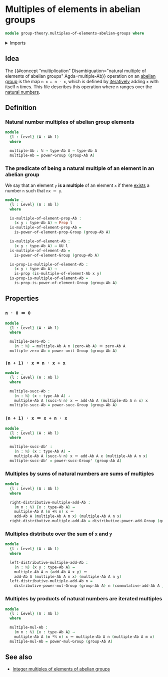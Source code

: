 # Multiples of elements in abelian groups

```agda
module group-theory.multiples-of-elements-abelian-groups where
```

<details><summary>Imports</summary>

```agda
open import elementary-number-theory.addition-natural-numbers
open import elementary-number-theory.multiplication-natural-numbers
open import elementary-number-theory.natural-numbers

open import foundation.identity-types
open import foundation.propositions
open import foundation.universe-levels

open import group-theory.abelian-groups
open import group-theory.powers-of-elements-groups
```

</details>

## Idea

The
{{#concept "multiplication" Disambiguation="natural multiple of elements of abelian groups" Agda=multiple-Ab}}
operation on an [abelian group](group-theory.abelian-groups.md) is the map
`n x ↦ n · x`, which is defined by
[iteratively](foundation.iterating-functions.md) adding `x` with itself `n`
times. This file describes this operation where `n` ranges over the
[natural numbers](elementary-number-theory.natural-numbers.md).

## Definition

### Natural number multiples of abelian group elements

```agda
module _
  {l : Level} (A : Ab l)
  where

  multiple-Ab : ℕ → type-Ab A → type-Ab A
  multiple-Ab = power-Group (group-Ab A)
```

### The predicate of being a natural multiple of an element in an abelian group

We say that an element `y` **is a multiple** of an element `x` if there
[exists](foundation.existential-quantification.md) a number `n` such that
`nx ＝ y`.

```agda
module _
  {l : Level} (A : Ab l)
  where

  is-multiple-of-element-prop-Ab :
    (x y : type-Ab A) → Prop l
  is-multiple-of-element-prop-Ab =
    is-power-of-element-prop-Group (group-Ab A)

  is-multiple-of-element-Ab :
    (x y : type-Ab A) → UU l
  is-multiple-of-element-Ab =
    is-power-of-element-Group (group-Ab A)

  is-prop-is-multiple-of-element-Ab :
    (x y : type-Ab A) →
    is-prop (is-multiple-of-element-Ab x y)
  is-prop-is-multiple-of-element-Ab =
    is-prop-is-power-of-element-Group (group-Ab A)
```

## Properties

### `n · 0 ＝ 0`

```agda
module _
  {l : Level} (A : Ab l)
  where

  multiple-zero-Ab :
    (n : ℕ) → multiple-Ab A n (zero-Ab A) ＝ zero-Ab A
  multiple-zero-Ab = power-unit-Group (group-Ab A)
```

### `(n + 1) · x = n · x + x`

```agda
module _
  {l : Level} (A : Ab l)
  where

  multiple-succ-Ab :
    (n : ℕ) (x : type-Ab A) →
    multiple-Ab A (succ-ℕ n) x ＝ add-Ab A (multiple-Ab A n x) x
  multiple-succ-Ab = power-succ-Group (group-Ab A)
```

### `(n + 1) · x ＝ x + n · x`

```agda
module _
  {l : Level} (A : Ab l)
  where

  multiple-succ-Ab' :
    (n : ℕ) (x : type-Ab A) →
    multiple-Ab A (succ-ℕ n) x ＝ add-Ab A x (multiple-Ab A n x)
  multiple-succ-Ab' = power-succ-Group' (group-Ab A)
```

### Multiples by sums of natural numbers are sums of multiples

```agda
module _
  {l : Level} (A : Ab l)
  where

  right-distributive-multiple-add-Ab :
    (m n : ℕ) {x : type-Ab A} →
    multiple-Ab A (m +ℕ n) x ＝
    add-Ab A (multiple-Ab A m x) (multiple-Ab A n x)
  right-distributive-multiple-add-Ab = distributive-power-add-Group (group-Ab A)
```

### Multiples distribute over the sum of `x` and `y`

```agda
module _
  {l : Level} (A : Ab l)
  where

  left-distributive-multiple-add-Ab :
    (n : ℕ) {x y : type-Ab A} →
    multiple-Ab A n (add-Ab A x y) ＝
    add-Ab A (multiple-Ab A n x) (multiple-Ab A n y)
  left-distributive-multiple-add-Ab n =
    distributive-power-mul-Group (group-Ab A) n (commutative-add-Ab A _ _)
```

### Multiples by products of natural numbers are iterated multiples

```agda
module _
  {l : Level} (A : Ab l)
  where

  multiple-mul-Ab :
    (m n : ℕ) {x : type-Ab A} →
    multiple-Ab A (m *ℕ n) x ＝ multiple-Ab A n (multiple-Ab A m x)
  multiple-mul-Ab = power-mul-Group (group-Ab A)
```

## See also

- [Integer multiples of elements of abelian groups](group-theory.integer-multiples-of-elements-abelian-groups.md)
